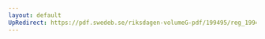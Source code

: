 ```yaml
---
layout: default
UpRedirect: https://pdf.swedeb.se/riksdagen-volumeG-pdf/199495/reg_199495/reg_199495_0084.pdf
---
```

